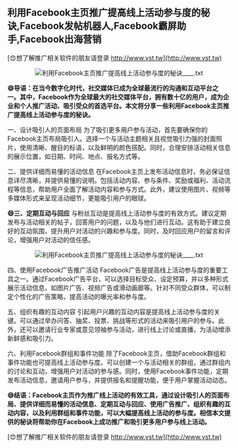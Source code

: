 ## **利用Facebook主页推广提高线上活动参与度的秘诀,Facebook发帖机器人,Facebook霸屏助手,Facebook出海营销**

[😍想了解推广相关软件的朋友请登录 http://www.vst.tw](http://www.vst.tw)

 <center><img src="https://vst.tw/MP4/tuiguang/png/2.png" alt="利用Facebook主页推广提高线上活动参与度的秘诀____.txt"></center>

**😄导语：在当今数字化时代，社交媒体已成为全球最流行的沟通和互动平台之一。其中，Facebook作为全球最大的社交媒体平台，拥有数十亿的用户，成为企业和个人推广活动、吸引受众的首选平台。本文将分享一些利用Facebook主页推广提高线上活动参与度的秘诀。**

一、设计吸引人的页面布局
为了吸引更多用户参与活动，首先要确保你的Facebook主页布局吸引人。选择一个与活动主题相关且视觉吸引力强的封面照片，使用清晰、醒目的标语，以及鲜明的颜色搭配。同时，合理安排活动相关信息的展示位置，如日期、时间、地点、报名方式等。

二、提供详细而易懂的活动信息
在Facebook主页上发布活动信息时，务必保证信息详尽清晰，并提供易懂的说明。包括活动内容、参与条件、奖励或福利、活动流程等信息，帮助用户全面了解活动内容和参与方式。此外，建议使用图片、视频等多媒体形式来呈现活动细节，更能吸引用户的眼球。

**😄三、定期互动与回应**
与粉丝互动是提高线上活动参与度的有效方式。建议定期发布与活动相关的帖子，回答用户的问题，以及与他们进行互动。这有助于建立良好的互动氛围，提升用户对活动的兴趣和参与度。同时，及时回应用户的留言和评论，增强用户对活动的信任感。

 <center><img src="https://vst.tw/MP4/tuiguang/png/1.png" alt="利用Facebook主页推广提高线上活动参与度的秘诀____.txt"></center>

四、使用Facebook广告推广活动
Facebook广告是提高线上活动参与度的重要工具之一。通过Facebook广告平台，可以选择目标受众、设定预算，并以多种形式展示活动信息，如图片广告、视频广告或滑动画廊等。针对不同受众群体，可以制定个性化的广告策略，提高活动的曝光率和参与度。

五、组织有趣的互动内容
引起用户兴趣的互动内容是提高线上活动参与度的关键。可以通过举办问答、抽奖、投票、挑战等形式的活动来吸引用户的参与。此外，还可以邀请行业专家或意见领袖参与活动，进行线上讨论或直播，为活动增添新鲜感和吸引力。

六、利用Facebook群组和事件功能
除了Facebook主页，借助Facebook群组和事件功能也可提高线上活动参与度。可以创建一个与活动相关的群组，通过群组内的讨论和互动，增强用户对活动的参与感。同时，使用Facebook事件功能，定期发布活动信息，邀请用户参与，并提供报名和提醒功能，便于用户掌握活动动态。

**😄结语：Facebook主页作为推广线上活动的有效工具，通过设计吸引人的页面布局、提供详细而易懂的活动信息、定期互动与回应、使用广告推广、组织有趣的互动内容，以及利用群组和事件功能，可以大幅提高线上活动的参与度。相信本文提供的秘诀将帮助你在Facebook上成功推广和吸引更多用户参与线上活动。**

[😍想了解推广相关软件的朋友请登录 http://www.vst.tw](http://www.vst.tw)



